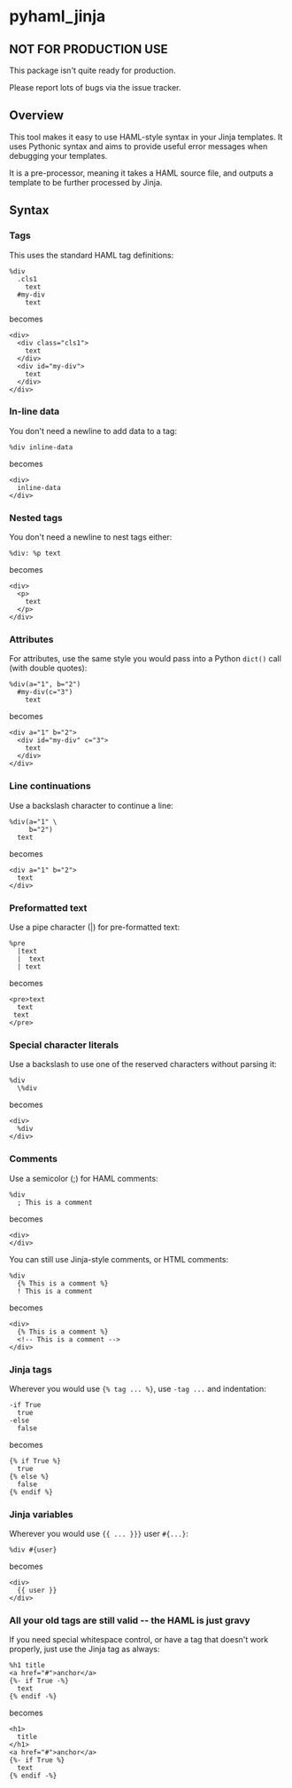 # pyhaml_jinja

## NOT FOR PRODUCTION USE

This package isn't quite ready for production.

Please report lots of bugs via the issue tracker.

## Overview

This tool makes it easy to use HAML-style syntax in your Jinja templates.
It uses Pythonic syntax
and aims to provide useful error messages
when debugging your templates.

It is a pre-processor,
meaning it takes a HAML source file,
and outputs a template to be further processed by Jinja.

## Syntax

### Tags

This uses the standard HAML tag definitions:

    %div
      .cls1
        text
      #my-div
        text

becomes

    <div>
      <div class="cls1">
        text
      </div>
      <div id="my-div">
        text
      </div>
    </div>

### In-line data

You don't need a newline to add data to a tag:

    %div inline-data

becomes

    <div>
      inline-data
    </div>

### Nested tags

You don't need a newline to nest tags either:

    %div: %p text

becomes

    <div>
      <p>
        text
      </p>
    </div>

### Attributes

For attributes, use the same style you would pass into a Python `dict()` call (with double quotes):

    %div(a="1", b="2")
      #my-div(c="3")
        text

becomes

    <div a="1" b="2">
      <div id="my-div" c="3">
        text
      </div>
    </div>

### Line continuations

Use a backslash character to continue a line:

    %div(a="1" \
         b="2")
      text

becomes

    <div a="1" b="2">
      text
    </div>

### Preformatted text

Use a pipe character (|) for pre-formatted text:

    %pre
      |text
      |  text
      | text

becomes

    <pre>text
      text
     text
    </pre>

### Special character literals

Use a backslash to use one of the reserved characters without parsing it:

    %div
      \%div

becomes

    <div>
      %div
    </div>

### Comments

Use a semicolor (;) for HAML comments:

    %div
      ; This is a comment

becomes

    <div>
    </div>

You can still use Jinja-style comments, or HTML comments:

    %div
      {% This is a comment %}
      ! This is a comment

becomes

    <div>
      {% This is a comment %}
      <!-- This is a comment -->
    </div>

### Jinja tags

Wherever you would use `{% tag ... %}`, use `-tag ...` and indentation:

    -if True
      true
    -else
      false

becomes

    {% if True %}
      true
    {% else %}
      false
    {% endif %}

### Jinja variables

Wherever you would use `{{ ... }}}` user `#{...}`:

    %div #{user}

becomes

    <div>
      {{ user }}
    </div>

### All your old tags are still valid -- the HAML is just gravy

If you need special whitespace control,
or have a tag that doesn't work properly,
just use the Jinja tag as always:

    %h1 title
    <a href="#">anchor</a>
    {%- if True -%}
      text
    {% endif -%}

becomes

    <h1>
      title
    </h1>
    <a href="#">anchor</a>
    {%- if True %}
      text
    {% endif -%}

